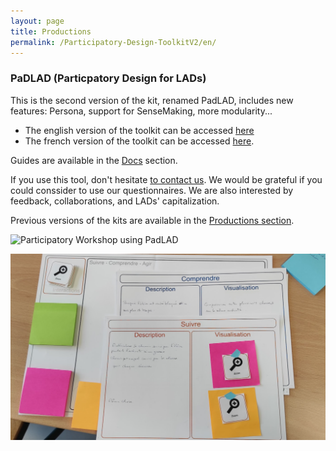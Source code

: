 ```yaml
---
layout: page
title: Productions
permalink: /Participatory-Design-ToolkitV2/en/
---
```


### PaDLAD (Particpatory Design for LADs)
This is the second version of the kit, renamed PadLAD, includes new features: Persona, support for SenseMaking, more modularity...

* The english version of the toolkit can be accessed [here](/assets/PaDLAD_KIT/PaDLAD_KIT_en.pdf)
* The french version of the toolkit can be accessed [here](/assets/PaDLAD_KIT/PaDLAD_KIT_fr.pdf).

Guides are available in the [Docs](/docs) section.

If you use this tool, don't hesitate [to contact us](mailto:padlad@imt-atlantique.fr). We would be grateful if you could conssider to use our questionnaires. We are also interested by feedback, collaborations, and LADs' capitalization. 


Previous versions of the kits are available in the [Productions section](/productions/).


![Participatory Workshop using PadLAD](/assets/PaDLAD_KITfigures/workshop/ws1.png)

![Result of a participatory Workshop using PadLAD](/assets/PaDLAD_KIT/figures/workshop/ws2.png)
